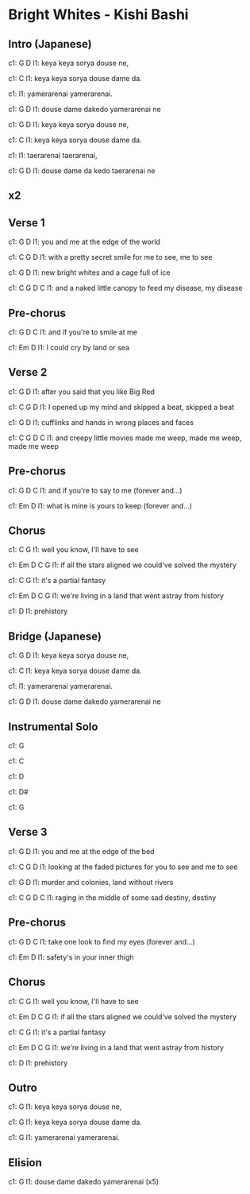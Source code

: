 ---
---

# Bright Whites - Kishi Bashi

## Intro (Japanese)
c1: G                       D
l1:   keya keya sorya douse ne,

c1:                       C
l1: keya keya sorya douse dame da.

c1: 
l1: yamerarenai yamerarenai.

c1: G                 D
l1: douse dame dakedo yamerarenai ne

c1: G                       D
l1:   keya keya sorya douse ne,

c1:                       C
l1: keya keya sorya douse dame da.

c1: 
l1: taerarenai taerarenai,

c1: G                  D
l1: douse dame da kedo taerarenai ne

## x2
 
## Verse 1
c1: G                 D
l1: you and me at the edge of the world

c1:        C                             G          D
l1: with a pretty secret smile for me to see, me to see

c1: G                       D
l1: new bright whites and a cage full of ice

c1:       C                      G       D           C
l1: and a naked little canopy to feed my disease, my disease

## Pre-chorus
c1:                  G        D  C
l1: and if you're to smile at me

c1:                Em      D
l1: I could cry by land or sea

## Verse 2
c1: G                        D
l1: after you said that you like Big Red

c1:   C                               G               D
l1: I opened up my mind and skipped a beat, skipped a beat

c1: G                            D
l1: cufflinks and hands in wrong places and faces

c1:     C                            G               D           C
l1: and creepy little movies made me weep, made me weep, made me weep

## Pre-chorus
c1:                  G      D           C
l1: and if you're to say to me (forever and...)

c1:                 Em       D
l1: what is mine is yours to keep (forever and...)

## Chorus
c1:                C            G
l1: well you know, I'll have to see

c1:    Em            D                   C               G
l1: if all the stars aligned we could've solved the mystery

c1:           C         G
l1: it's a partial fantasy

c1:       Em          D               C                G
l1: we're living in a land that went astray from history

c1:    D
l1: prehistory

## Bridge (Japanese)
c1: G                       D
l1:   keya keya sorya douse ne,

c1:                       C
l1: keya keya sorya douse dame da.

c1: 
l1: yamerarenai yamerarenai.

c1: G                 D
l1: douse dame dakedo yamerarenai ne

## Instrumental Solo
c1: G

c1: C

c1: D

c1: D#

c1: G

## Verse 3
c1: G                 D
l1: you and me at the edge of the bed

c1:         C                                G             D
l1: looking at the faded pictures for you to see and me to see

c1: G                    D
l1: murder and colonies, land without rivers

c1: C                            G         D       C
l1: raging in the middle of some sad destiny, destiny

## Pre-chorus
c1:                  G       D             C
l1: take one look to find my eyes (forever and...)

c1:                  Em    D
l1: safety's in your inner thigh

## Chorus
c1:          C                  G
l1: well you know, I'll have to see

c1:    Em            D                   C               G
l1: if all the stars aligned we could've solved the mystery

c1:           C         G
l1: it's a partial fantasy

c1:       Em          D               C                G
l1: we're living in a land that went astray from history

c1:    D
l1: prehistory

## Outro
c1: G
l1:   keya keya sorya douse ne,

c1: G
l1:   keya keya sorya douse dame da.

c1: G
l1:   yamerarenai yamerarenai.

## Elision
c1: G
l1: douse dame dakedo yamerarenai (x5)